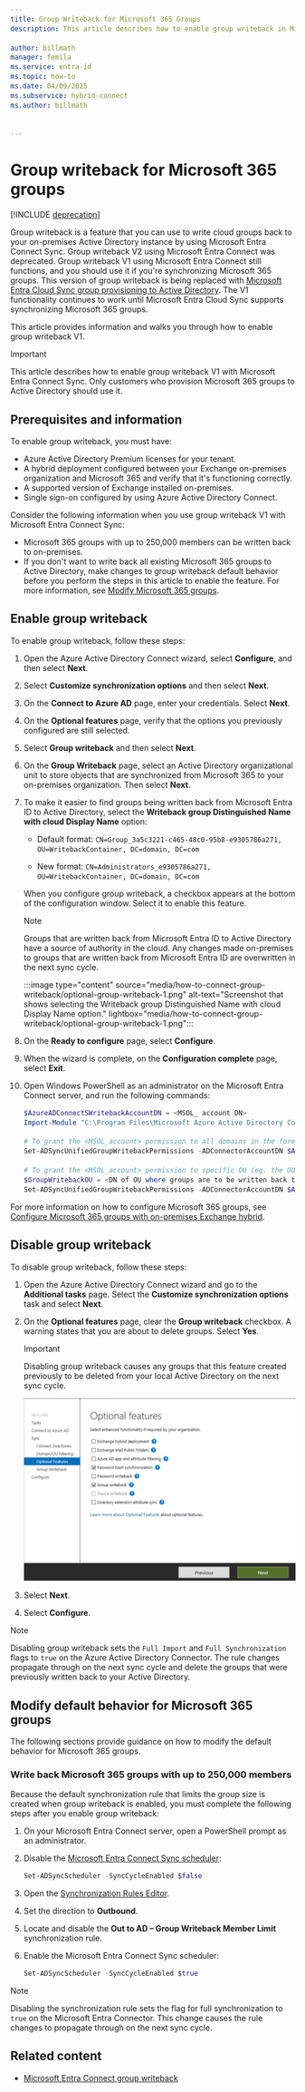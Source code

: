 ```yaml
---
title: Group Writeback for Microsoft 365 Groups
description: This article describes how to enable group writeback in Microsoft Entra Connect by using PowerShell and a wizard.

author: billmath
manager: femila
ms.service: entra-id
ms.topic: how-to
ms.date: 04/09/2025
ms.subservice: hybrid-connect
ms.author: billmath


---
```


# Group writeback for Microsoft 365 groups

[!INCLUDE [deprecation](~/includes/gwb-v2-deprecation.md)]

Group writeback is a feature that you can use to write cloud groups back to your on-premises Active Directory instance by using Microsoft Entra Connect Sync. Group writeback V2 using Microsoft Entra Connect was deprecated. Group writeback V1 using Microsoft Entra Connect still functions, and you should use it if you're synchronizing Microsoft 365 groups. This version of group writeback is being replaced with [Microsoft Entra Cloud Sync group provisioning to Active Directory](../group-writeback-cloud-sync.md). The V1 functionality continues to work until Microsoft Entra Cloud Sync supports synchronizing Microsoft 365 groups.

This article provides information and walks you through how to enable group writeback V1.

> [!IMPORTANT]
> This article describes how to enable group writeback V1 with Microsoft Entra Connect Sync. Only customers who provision Microsoft 365 groups to Active Directory should use it.

## Prerequisites and information

To enable group writeback, you must have:

- Azure Active Directory Premium licenses for your tenant.
- A hybrid deployment configured between your Exchange on-premises organization and Microsoft 365 and verify that it's functioning correctly.
- A supported version of Exchange installed on-premises.
- Single sign-on configured by using Azure Active Directory Connect.

Consider the following information when you use group writeback V1 with Microsoft Entra Connect Sync:

- Microsoft 365 groups with up to 250,000 members can be written back to on-premises.
- If you don't want to write back all existing Microsoft 365 groups to Active Directory, make changes to group writeback default behavior before you perform the steps in this article to enable the feature. For more information, see [Modify Microsoft 365 groups](#modifying-default-behavior-for-microsoft-365-groups).

## Enable group writeback

To enable group writeback, follow these steps:

1. Open the Azure Active Directory Connect wizard, select **Configure**, and then select **Next**.
1. Select **Customize synchronization options** and then select **Next**.
1. On the **Connect to Azure AD** page, enter your credentials. Select **Next**.
1. On the **Optional features** page, verify that the options you previously configured are still selected.
1. Select **Group writeback** and then select **Next**.
1. On the **Group Writeback** page, select an Active Directory organizational unit to store objects that are synchronized from Microsoft 365 to your on-premises organization. Then select **Next**.
1. To make it easier to find groups being written back from Microsoft Entra ID to Active Directory, select the **Writeback group Distinguished Name with cloud Display Name** option:

    - Default format:
    `CN=Group_3a5c3221-c465-48c0-95b8-e9305786a271, OU=WritebackContainer, DC=domain, DC=com`  

    - New format:
    `CN=Administrators_e9305786a271, OU=WritebackContainer, DC=domain, DC=com`  

    When you configure group writeback, a checkbox appears at the bottom of the configuration window. Select it to enable this feature.

    > [!NOTE]
    > Groups that are written back from Microsoft Entra ID to Active Directory have a source of authority in the cloud. Any changes made on-premises to groups that are written back from Microsoft Entra ID are overwritten in the next sync cycle.

    :::image type="content" source="media/how-to-connect-group-writeback/optional-group-writeback-1.png" alt-text="Screenshot that shows selecting the Writeback group Distinguished Name with cloud Display Name option." lightbox="media/how-to-connect-group-writeback/optional-group-writeback-1.png":::

1. On the **Ready to configure** page, select **Configure**.
1. When the wizard is complete, on the **Configuration complete** page, select **Exit**.
1. Open Windows PowerShell as an administrator on the Microsoft Entra Connect server, and run the following commands:

    ```powershell
    $AzureADConnectSWritebackAccountDN = <MSOL_ account DN>
    Import-Module "C:\Program Files\Microsoft Azure Active Directory Connect\AdSyncConfig\AdSyncConfig.psm1"
    
    # To grant the <MSOL_account> permission to all domains in the forest:
    Set-ADSyncUnifiedGroupWritebackPermissions -ADConnectorAccountDN $AzureADConnectSWritebackAccountDN
    
    # To grant the <MSOL_account> permission to specific OU (eg. the OU chosen to writeback Office 365 Groups to):
    $GroupWritebackOU = <DN of OU where groups are to be written back to>
    Set-ADSyncUnifiedGroupWritebackPermissions -ADConnectorAccountDN $AzureADConnectSWritebackAccountDN -ADObjectDN $GroupWritebackOU
    ```

For more information on how to configure Microsoft 365 groups, see [Configure Microsoft 365 groups with on-premises Exchange hybrid](/exchange/hybrid-deployment/set-up-microsoft-365-groups#enable-group-writeback-in-azure-ad-connect).

## Disable group writeback

To disable group writeback, follow these steps:

1. Open the Azure Active Directory Connect wizard and go to the **Additional tasks** page. Select the **Customize synchronization options** task and select **Next**.
1. On the **Optional features** page, clear the **Group writeback** checkbox. A warning states that you are about to delete groups. Select **Yes**.

     > [!IMPORTANT]
     > Disabling group writeback causes any groups that this feature created previously to be deleted from your local Active Directory on the next sync cycle.

     ![Screenshot that shows the Group writeback checkbox to clear.](media/how-to-connect-group-writeback/group-1.png)

1. Select **Next**.
1. Select **Configure**.

 > [!NOTE]
 > Disabling group writeback sets the `Full Import` and `Full Synchronization` flags to `true` on the Azure Active Directory Connector. The rule changes propagate through on the next sync cycle and delete the groups that were previously written back to your Active Directory.

## Modify default behavior for Microsoft 365 groups

The following sections provide guidance on how to modify the default behavior for Microsoft 365 groups.

### Write back Microsoft 365 groups with up to 250,000 members

Because the default synchronization rule that limits the group size is created when group writeback is enabled, you must complete the following steps after you enable group writeback:

1. On your Microsoft Entra Connect server, open a PowerShell prompt as an administrator.
1. Disable the [Microsoft Entra Connect Sync scheduler](./how-to-connect-sync-feature-scheduler.md):

     ``` PowerShell 
     Set-ADSyncScheduler -SyncCycleEnabled $false 
     ``` 

1. Open the [Synchronization Rules Editor](./how-to-connect-create-custom-sync-rule.md).
1. Set the direction to **Outbound**.
1. Locate and disable the **Out to AD – Group Writeback Member Limit** synchronization rule.
1. Enable the Microsoft Entra Connect Sync scheduler:

     ``` PowerShell 
     Set-ADSyncScheduler -SyncCycleEnabled $true 
     ``` 

> [!NOTE]
> Disabling the synchronization rule sets the flag for full synchronization to `true` on the Microsoft Entra Connector. This change causes the rule changes to propagate through on the next sync cycle.

## Related content

- [Microsoft Entra Connect group writeback](how-to-connect-group-writeback-v2.md)
